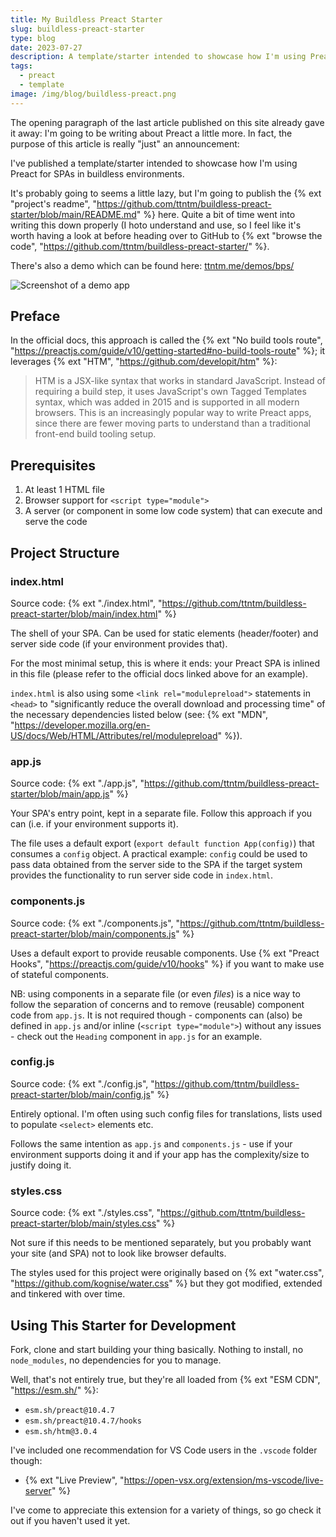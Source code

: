 ```yaml
---
title: My Buildless Preact Starter
slug: buildless-preact-starter
type: blog
date: 2023-07-27
description: A template/starter intended to showcase how I'm using Preact for SPAs in buildless environments.
tags:
  - preact
  - template
image: /img/blog/buildless-preact.png
---
```


The opening paragraph of the last article published on this site already gave it away: I'm going to be writing about Preact a little more. In fact, the purpose of this article is really "just" an announcement:

I've published a template/starter intended to showcase how I'm using Preact for SPAs in buildless environments.

It's probably going to seems a little lazy, but I'm going to publish the {% ext "project's readme", "https://github.com/ttntm/buildless-preact-starter/blob/main/README.md" %} here. Quite a bit of time went into writing this down properly (I hoto understand and use, so I feel like it's worth having a look at before heading over to GitHub to {% ext "browse the code", "https://github.com/ttntm/buildless-preact-starter/" %}.

There's also a demo which can be found here: [ttntm.me/demos/bps/](https://ttntm.me/demos/bps/)

<img src="/img/blog/buildless-preact.png" class="img-fluid img-center" alt="Screenshot of a demo app">

## Preface

In the official docs, this approach is called the {% ext "No build tools route", "https://preactjs.com/guide/v10/getting-started#no-build-tools-route" %}; it leverages {% ext "HTM", "https://github.com/developit/htm" %}:

> HTM is a JSX-like syntax that works in standard JavaScript. Instead of requiring a build step, it uses JavaScript's own Tagged Templates syntax, which was added in 2015 and is supported in all modern browsers. This is an increasingly popular way to write Preact apps, since there are fewer moving parts to understand than a traditional front-end build tooling setup.

## Prerequisites

1. At least 1 HTML file
2. Browser support for `<script type="module">`
3. A server (or component in some low code system) that can execute and serve the code

## Project Structure

### index.html

Source code: {% ext "./index.html", "https://github.com/ttntm/buildless-preact-starter/blob/main/index.html" %}

The shell of your SPA. Can be used for static elements (header/footer) and server side code (if your environment provides that).

For the most minimal setup, this is where it ends: your Preact SPA is inlined in this file (please refer to the official docs linked above for an example).

`index.html` is also using some `<link rel="modulepreload">` statements in `<head>` to "significantly reduce the overall download and processing time" of the necessary dependencies listed below (see: {% ext "MDN", "https://developer.mozilla.org/en-US/docs/Web/HTML/Attributes/rel/modulepreload" %}).

### app.js

Source code: {% ext "./app.js", "https://github.com/ttntm/buildless-preact-starter/blob/main/app.js" %}

Your SPA's entry point, kept in a separate file. Follow this approach if you can (i.e. if your environment supports it).

The file uses a default export (`export default function App(config)`) that consumes a `config` object. A practical example: `config` could be used to pass data obtained from the server side to the SPA if the target system provides the functionality to run server side code in `index.html`.

### components.js

Source code: {% ext "./components.js", "https://github.com/ttntm/buildless-preact-starter/blob/main/components.js" %}

Uses a default export to provide reusable components. Use {% ext "Preact Hooks", "https://preactjs.com/guide/v10/hooks" %} if you want to make use of stateful components.

NB: using components in a separate file (or even _files_) is a nice way to follow the separation of concerns and to remove (reusable) component code from `app.js`. It is not required though - components can (also) be defined in `app.js` and/or inline (`<script type="module">`) without any issues - check out the `Heading` component in `app.js` for an example.

### config.js

Source code: {% ext "./config.js", "https://github.com/ttntm/buildless-preact-starter/blob/main/config.js" %}

Entirely optional. I'm often using such config files for translations, lists used to populate `<select>` elements etc.

Follows the same intention as `app.js` and `components.js` - use if your environment supports doing it and if your app has the complexity/size to justify doing it.

### styles.css

Source code: {% ext "./styles.css", "https://github.com/ttntm/buildless-preact-starter/blob/main/styles.css" %}

Not sure if this needs to be mentioned separately, but you probably want your site (and SPA) not to look like browser defaults.

The styles used for this project were originally based on {% ext "water.css", "https://github.com/kognise/water.css" %} but they got modified, extended and tinkered with over time.

## Using This Starter for Development

Fork, clone and start building your thing basically. Nothing to install, no `node_modules`, no dependencies for you to manage.

Well, that's not entirely true, but they're all loaded from {% ext "ESM CDN", "https://esm.sh/" %}:

- `esm.sh/preact@10.4.7`
- `esm.sh/preact@10.4.7/hooks`
- `esm.sh/htm@3.0.4`

I've included one recommendation for VS Code users in the `.vscode` folder though:

- {% ext "Live Preview", "https://open-vsx.org/extension/ms-vscode/live-server" %}

I've come to appreciate this extension for a variety of things, so go check it out if you haven't used it yet.
